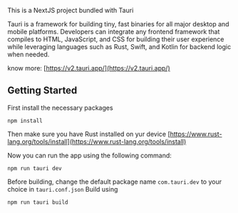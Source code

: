 This is a NextJS project bundled with Tauri

Tauri is a framework for building tiny, fast binaries for all major desktop and mobile platforms. Developers can integrate any frontend framework that compiles to HTML, JavaScript, and CSS for building their user experience while leveraging languages such as Rust, Swift, and Kotlin for backend logic when needed.

know more: [https://v2.tauri.app/](https://v2.tauri.app/)
## Getting Started

First install the necessary packages
```
npm install
```
Then make sure you have Rust installed on yur device 
[https://www.rust-lang.org/tools/install](https://www.rust-lang.org/tools/install)

Now you can run the app using the following command:
```
npm run tauri dev
```
Before building, change the default package name ``` com.tauri.dev ``` to your choice in ``` tauri.conf.json ```
Build using 
```
npm run tauri build
```

